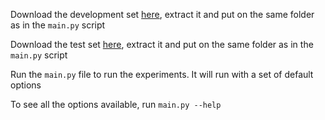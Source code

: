 Download the development set [here](https://link-url-here.org), extract it and put on the same folder as in the `main.py` script

Download the test set [here](https://uofc-my.sharepoint.com/:u:/g/personal/josecarlos_cazarinfi_ucalgary_ca/EW94Adt6pK5HlLf11l5qOcEB0iRCvdVI2STxuxqwdWK6-g?e=4wQpoJ), extract it and put on the same folder as in the `main.py` script

Run the `main.py` file to run the experiments. It will run with a set of default options

To see all the options available, run `main.py --help`

